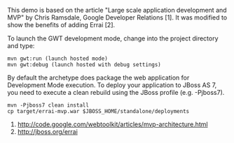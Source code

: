 This demo is based on the article "Large scale application development and MVP" by Chris Ramsdale, Google Developer Relations [1]. It was modified to show the benefits of adding Errai [2].

To launch the GWT development mode, change into the project directory and type:

    mvn gwt:run (launch hosted mode)
    mvn gwt:debug (launch hosted with debug settings)

By default the archetype does package the web application for Development Mode execution. To deploy your application to JBoss AS 7, you need to execute a clean rebuild using the JBoss profile (e.g. -Pjboss7).

    mvn -Pjboss7 clean install
    cp target/errai-mvp.war $JBOSS_HOME/standalone/deployments

1. http://code.google.com/webtoolkit/articles/mvp-architecture.html
2. http://jboss.org/errai